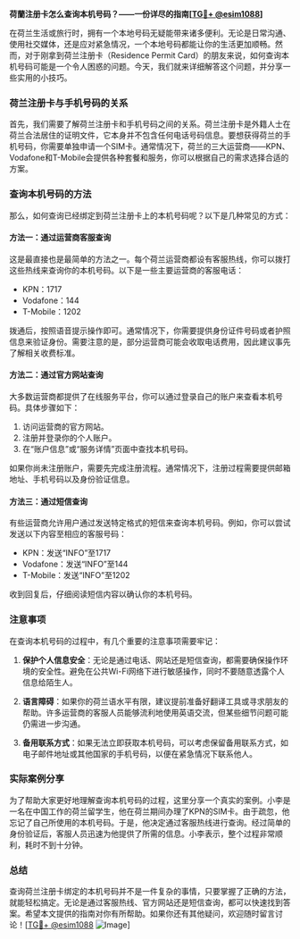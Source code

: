 **荷蘭注册卡怎么查询本机号码？——一份详尽的指南[[TG💪+ @esim1088](https://t.me/s/esim1088)]**

在荷兰生活或旅行时，拥有一个本地号码无疑能带来诸多便利。无论是日常沟通、使用社交媒体，还是应对紧急情况，一个本地号码都能让你的生活更加顺畅。然而，对于刚拿到荷兰注册卡（Residence Permit Card）的朋友来说，如何查询本机号码可能是一个令人困惑的问题。今天，我们就来详细解答这个问题，并分享一些实用的小技巧。

### 荷兰注册卡与手机号码的关系

首先，我们需要了解荷兰注册卡和手机号码之间的关系。荷兰注册卡是外籍人士在荷兰合法居住的证明文件，它本身并不包含任何电话号码信息。要想获得荷兰的手机号码，你需要单独申请一个SIM卡。通常情况下，荷兰的三大运营商——KPN、Vodafone和T-Mobile会提供各种套餐和服务，你可以根据自己的需求选择合适的方案。

### 查询本机号码的方法

那么，如何查询已经绑定到荷兰注册卡上的本机号码呢？以下是几种常见的方式：

#### 方法一：通过运营商客服查询

这是最直接也是最简单的方法之一。每个荷兰运营商都设有客服热线，你可以拨打这些热线来查询你的本机号码。以下是一些主要运营商的客服电话：

- KPN：1717
- Vodafone：144
- T-Mobile：1202

拨通后，按照语音提示操作即可。通常情况下，你需要提供身份证件号码或者护照信息来验证身份。需要注意的是，部分运营商可能会收取电话费用，因此建议事先了解相关收费标准。

#### 方法二：通过官方网站查询

大多数运营商都提供了在线服务平台，你可以通过登录自己的账户来查看本机号码。具体步骤如下：

1. 访问运营商的官方网站。
2. 注册并登录你的个人账户。
3. 在“账户信息”或“服务详情”页面中查找本机号码。

如果你尚未注册账户，需要先完成注册流程。通常情况下，注册过程需要提供邮箱地址、手机号码以及身份验证信息。

#### 方法三：通过短信查询

有些运营商允许用户通过发送特定格式的短信来查询本机号码。例如，你可以尝试发送以下内容至相应的客服号码：

- KPN：发送“INFO”至1717
- Vodafone：发送“INFO”至144
- T-Mobile：发送“INFO”至1202

收到回复后，仔细阅读短信内容以确认你的本机号码。

### 注意事项

在查询本机号码的过程中，有几个重要的注意事项需要牢记：

1. **保护个人信息安全**：无论是通过电话、网站还是短信查询，都需要确保操作环境的安全性。避免在公共Wi-Fi网络下进行敏感操作，同时不要随意透露个人信息给陌生人。
   
2. **语言障碍**：如果你的荷兰语水平有限，建议提前准备好翻译工具或寻求朋友的帮助。许多运营商的客服人员能够流利地使用英语交流，但某些细节问题可能仍需进一步沟通。

3. **备用联系方式**：如果无法立即获取本机号码，可以考虑保留备用联系方式，如电子邮件地址或其他国家的手机号码，以便在紧急情况下联系他人。

### 实际案例分享

为了帮助大家更好地理解查询本机号码的过程，这里分享一个真实的案例。小李是一名在中国工作的荷兰留学生，他在荷兰期间办理了KPN的SIM卡。由于疏忽，他忘记了自己所使用的本机号码。于是，他决定通过客服热线进行查询。经过简单的身份验证后，客服人员迅速为他提供了所需的信息。小李表示，整个过程非常顺利，耗时不到十分钟。

### 总结

查询荷兰注册卡绑定的本机号码并不是一件复杂的事情，只要掌握了正确的方法，就能轻松搞定。无论是通过客服热线、官方网站还是短信查询，都可以快速找到答案。希望本文提供的指南对你有所帮助。如果你还有其他疑问，欢迎随时留言讨论！[[TG💪+ @esim1088](https://t.me/s/esim1088) ![Image](https://i.postimg.cc/4NQfJmqS/Snipaste-2025-05-13-00-14-12.png)]